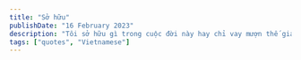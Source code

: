 ```yaml
---
title: "Sở hữu"
publishDate: "16 February 2023"
description: "Tôi sở hữu gì trong cuộc đời này hay chỉ vay mượn thế gian"
tags: ["quotes", "Vietnamese"]
---
```

